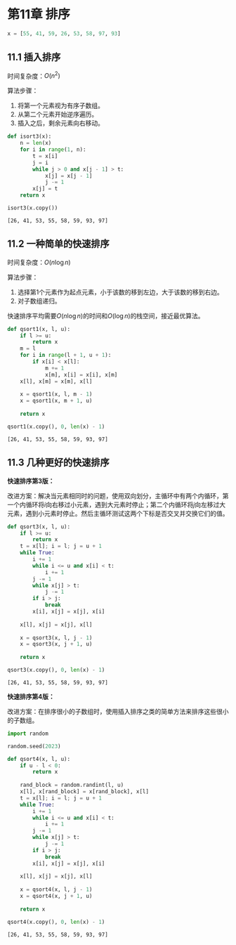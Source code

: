 # 第11章 排序


```python
x = [55, 41, 59, 26, 53, 58, 97, 93]
```

## 11.1 插入排序

时间复杂度：$O(n^2)$

算法步骤：
1. 将第一个元素视为有序子数组。
2. 从第二个元素开始逆序遍历。
3. 插入之后，剩余元素向右移动。


```python
def isort3(x):
    n = len(x)
    for i in range(1, n):
        t = x[i]
        j = i
        while j > 0 and x[j - 1] > t: 
            x[j] = x[j - 1]
            j -= 1
        x[j] = t
    return x    
```


```python
isort3(x.copy())
```




    [26, 41, 53, 55, 58, 59, 93, 97]



## 11.2 一种简单的快速排序

时间复杂度：$O(n \log n)$

算法步骤：
1. 选择第1个元素作为起点元素，小于该数的移到左边，大于该数的移到右边。
2. 对子数组递归。

快速排序平均需要$O(n \log n)$的时间和$O(\log n)$的栈空间，接近最优算法。


```python
def qsort1(x, l, u):
    if l >= u:
        return x
    m = l
    for i in range(l + 1, u + 1):
        if x[i] < x[l]:
            m += 1
            x[m], x[i] = x[i], x[m]
    x[l], x[m] = x[m], x[l]
    
    x = qsort1(x, l, m - 1)
    x = qsort1(x, m + 1, u)
    
    return x
```


```python
qsort1(x.copy(), 0, len(x) - 1)
```




    [26, 41, 53, 55, 58, 59, 93, 97]



## 11.3 几种更好的快速排序

**快速排序第3版：**

改进方案：解决当元素相同时的问题，使用双向划分，主循环中有两个内循环，第一个内循环将$i$向右移过小元素，遇到大元素时停止；第二个内循环将$j$向左移过大元素，遇到小元素时停止。然后主循环测试这两个下标是否交叉并交换它们的值。


```python
def qsort3(x, l, u):
    if l >= u:
        return x
    t = x[l]; i = l; j = u + 1
    while True:
        i += 1
        while i <= u and x[i] < t:
            i += 1
        j -= 1
        while x[j] > t:
            j -= 1
        if i > j:
            break
        x[i], x[j] = x[j], x[i]
    
    x[l], x[j] = x[j], x[l]
    
    x = qsort3(x, l, j - 1)
    x = qsort3(x, j + 1, u)
    
    return x
```


```python
qsort3(x.copy(), 0, len(x) - 1)
```




    [26, 41, 53, 55, 58, 59, 93, 97]



**快速排序第4版：**

改进方案：在排序很小的子数组时，使用插入排序之类的简单方法来排序这些很小的子数组。


```python
import random

random.seed(2023)

def qsort4(x, l, u):
    if u - l < 0:
        return x
    
    rand_block = random.randint(l, u)
    x[l], x[rand_block] = x[rand_block], x[l]
    t = x[l]; i = l; j = u + 1
    while True:
        i += 1
        while i <= u and x[i] < t:
            i += 1
        j -= 1
        while x[j] > t:
            j -= 1
        if i > j:
            break
        x[i], x[j] = x[j], x[i]
    
    x[l], x[j] = x[j], x[l]
    
    x = qsort4(x, l, j - 1)
    x = qsort4(x, j + 1, u)
    
    return x
```


```python
qsort4(x.copy(), 0, len(x) - 1)
```




    [26, 41, 53, 55, 58, 59, 93, 97]


